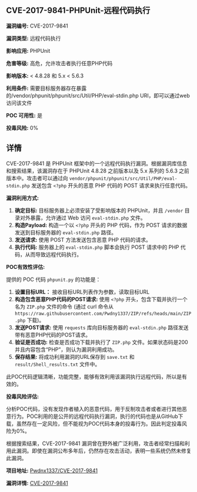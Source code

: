 ## CVE-2017-9841-PHPUnit-远程代码执行

**漏洞编号:** CVE-2017-9841

**漏洞类型:** 远程代码执行

**影响应用:** PHPUnit

**危害等级:** 高危，允许攻击者执行任意PHP代码

**影响版本:** < 4.8.28 和 5.x < 5.6.3

**利用条件:** 需要目标服务器存在暴露的/vendor/phpunit/phpunit/src/Util/PHP/eval-stdin.php URI，即可以通过web访问该文件

**POC 可用性:** 是

**投毒风险:** 0%

## 详情

CVE-2017-9841 是 PHPUnit 框架中的一个远程代码执行漏洞。根据漏洞库信息和搜索结果，该漏洞存在于 PHPUnit 4.8.28 之前版本以及 5.x 系列的 5.6.3 之前版本中。攻击者可以通过向 `vendor/phpunit/phpunit/src/Util/PHP/eval-stdin.php` 发送包含 `<?php` 开头的恶意 PHP 代码的 POST 请求来执行任意代码。

**漏洞利用方式:**

1.  **确定目标:**  目标服务器上必须安装了受影响版本的 PHPUnit，并且 `/vendor` 目录对外暴露，允许通过 Web 访问 `eval-stdin.php` 文件。
2.  **构造Payload:**  构造一个以 `<?php` 开头的 PHP 代码，作为 POST 请求的数据发送到目标服务器的 `eval-stdin.php` 路径。
3.  **发送请求:**  使用 POST 方法发送包含恶意 PHP 代码的请求。
4.  **执行代码:**  服务器上的 `eval-stdin.php` 脚本会执行 POST 请求中的 PHP 代码，从而导致远程代码执行。

**POC有效性评估:**

提供的 POC 代码 `phpunit.py` 的功能是：

1.  **设置目标URL：** 接收目标URL列表作为参数，读取目标URL
2.  **构造包含恶意PHP代码的POST请求:** 使用 `<?php` 开头，包含下载并执行一个名为 `ZIP.php` 文件的命令 (通过 curl 命令从 `https://raw.githubusercontent.com/Pwdny1337/ZIP/refs/heads/main/ZIP.php` 下载)。
3.  **发送POST请求:**  使用 `requests` 库向目标服务器的 `eval-stdin.php` 路径发送带有恶意PHP代码的POST请求。
4.  **验证是否成功:**  检查是否成功下载并执行了 `ZIP.php` 文件。如果状态码是200并且内容包含“PHP”，则认为漏洞利用成功。
5.  **保存结果:**  将成功利用漏洞的URL保存到 `save.txt` 和 `result/Shell_results.txt` 文件中。

此POC代码逻辑清晰，功能完整，能够有效利用该漏洞执行远程代码，所以是有效的。

**投毒风险评估:**

分析POC代码，没有发现作者植入的恶意代码，用于反制攻击者或者进行其他恶意行为。POC利用的是公开的远程代码执行漏洞，执行的代码也是从GitHub下载，虽然存在一定风险，但不能视为POC代码本身的投毒行为。因此判定投毒风险为0%。

根据搜索结果，CVE-2017-9841 漏洞曾在野外被广泛利用，攻击者经常扫描和利用此漏洞。即使在漏洞公布多年后，仍然存在攻击活动，表明一些系统仍然未修复此漏洞。

**项目地址:** [Pwdnx1337/CVE-2017-9841](https://github.com/Pwdnx1337/CVE-2017-9841)

**漏洞详情:** [CVE-2017-9841](https://nvd.nist.gov/vuln/detail/CVE-2017-9841)
